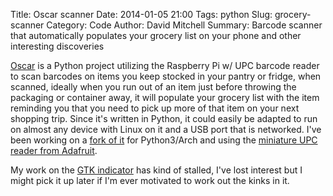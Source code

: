 Title: Oscar scanner 
Date: 2014-01-05 21:00
Tags: python 
Slug: grocery-scanner
Category: Code
Author: David Mitchell
Summary: Barcode scanner that automatically populates your grocery list on your phone and other interesting discoveries

[Oscar][oscar] is a Python project utilizing the Raspberry Pi w/ UPC barcode reader 
to scan barcodes on items you keep stocked in your pantry or fridge, when 
scanned, ideally when you run out of an item just before throwing the packaging
or container away, it will populate your grocery list with the item reminding 
you that you need to pick up more of that item on your next shopping trip. 
Since it's written in Python, it could easily be adapted to run on almost 
any device with Linux on it and a USB port that is networked. I've been 
working on a [fork of it][oscar-fork] for Python3/Arch and using the 
[miniature UPC reader from Adafruit][upc-scanner].

My work on the [GTK indicator][GTK-indicator] has kind of stalled, I've 
lost interest but I might pick it up later if I'm ever motivated to work 
out the kinks in it.

[oscar]: https://github.com/danslimmon/oscar
[oscar-fork]: https://github.com/digital-shokunin/oscar/tree/python3
[upc-scanner]: https://www.adafruit.com/products/1203
[GTK-indicator]: http://digital-shokunin.net/indicator-project.html




